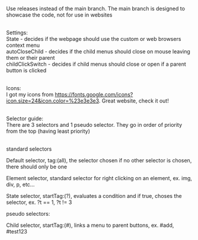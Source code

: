 <p>Use releases instead of the main branch. The main branch is designed to showcase the code, not for use in websites</p>
<br>
Settings:
<br>
State - decides if the webpage should use the custom or web browsers context menu<br>
autoCloseChild - decides if the child menus should close on mouse leaving them or their parent<br>
childClickSwitch - decides if child menus should close or open if a parent button is clicked
<br><br>

Icons:<br>
I got my icons from https://fonts.google.com/icons?icon.size=24&icon.color=%23e3e3e3. Great website, check it out!
<br><br>

Selector guide:<br>
There are 3 selectors and 1 pseudo selector. They go in order of priority from the top (having least priority) 
<br><br>

standard selectors<br>

Default selector, tag:(all), the selector chosen if no other selector is chosen, there should only be one

Element selector, standard selector for right clicking on an element, ex. img, div, p, etc...

State selector, startTag:(?), evaluates a condition and if true, choses the selector, ex. ?t == 1, ?t != 3


pseudo selectors:

Child selector, startTag:(#), links a menu to parent buttons, ex. #add, #test123
